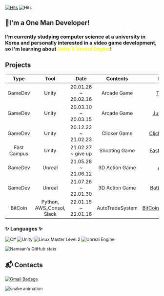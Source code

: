  [![Hits](https://hits.seeyoufarm.com/api/count/incr/badge.svg?url=https%3A%2F%2Fgithub.com%2FGoaway-1&count_bg=%23AEC3EC&title_bg=%23323131&icon=git.svg&icon_color=%23D7D7D7&title=hits&edge_flat=false)](https://hits.seeyoufarm.com)
  ![Hits](https://img.shields.io/github/followers/Goaway-1?label=Follow)

## 👋I'm a One Man Developer!
 ### I'm currently studying computer science at a university in Korea and personally interested in a video game development, so I'm learning about __<span style="color:yellow;">Unity & Unreal Engine</span>__!
 

  ## __Projects__
  |Type|Tool|Date|Contents|Links|
  |:--:|:--:|:--:|:--:|:--:|
  |GameDev|Unity|20.01.26 ~ 20.02.16|Arcade Game|[Tic Tok](https://github.com/Goaway-1/Tic-Tok)|
  |GameDev|Unity|20.03.10 ~ 20.03.15|Arcade Game|[Just Jump](https://github.com/Goaway-1/Just-Jump)|
  |GameDev|Unity|20.12.22 ~ 21.02.23|Clicker Game|[Clicker Game](https://github.com/Goaway-1/My-Clicker-Game)|
  |Fast Campus|Unity|21.02.27 ~ give up|Shooting Game|[Fast Campus](https://github.com/Goaway-1/Fast_Campus)|
  |GameDev|Unreal|21.05.28 ~ 21.06.12|3D Action Game|[Arena](https://github.com/Goaway-1/Arena_UnrealEngine)|
  |GameDev|Unreal|21.07.26 ~ 22.01.30|3D Action Game|[Battle_Arena](https://github.com/Goaway-1/Battle_Arena)|
  |BitCoin|Python, AWS_Consol, Slack|22.01.15 ~ 22.01.16|AutoTradeSystem|[BitCoinAutoSystem](https://github.com/Goaway-1/BitCoinAutoSystem)|

### ✨ Languages ✨
![C#](https://img.shields.io/badge/C-%E2%98%85%E2%98%85%E2%98%86%E2%98%86%E2%98%86-5AC8C8?style=plastic&logo=c#&logoColor=black)  ![Unity](https://img.shields.io/badge/Unity-%E2%98%85%E2%98%85%E2%98%86%E2%98%86%E2%98%86-0095D5??style=plastic&logo=unity&logoColor=white)  ![Linux Master Level 2](https://img.shields.io/badge/Linux%20Maxster%20Level%202-FF8200?logo=linux&logoColor=black) ![Unreal Engine](https://img.shields.io/badge/UnrealEngine-%E2%98%85%E2%98%85%E2%98%86%E2%98%86%E2%98%86-0095D5??style=plastic&logo=unrealengine&logoColor=white)

![Namaan's GitHub stats](https://github-readme-stats.vercel.app/api?username=Goaway-1&show_icons=true&theme=radical)

## :mailbox_with_mail: Contacts
[![Gmail Badage](https://img.shields.io/badge/Gmail-d14836?style=flat-square&logo=Gmail&logoColor=white&link=mailto:richardqwe46@gmail.com)](mailto:richardqwe46@gmail.com)

![snake animation](https://github.com/Goaway-1/Goaway-1/blob/output/github-contribution-grid-snake2.svg)
